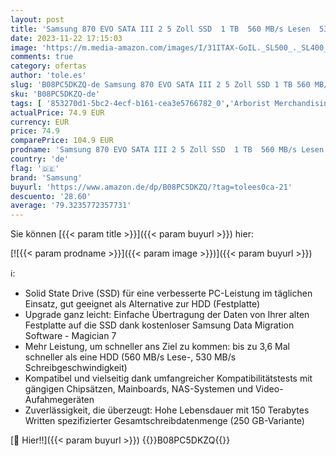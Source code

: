 ```yaml
---
layout: post
title: 'Samsung 870 EVO SATA III 2 5 Zoll SSD  1 TB  560 MB/s Lesen  530 MB/s Schreiben  Interne SSD  Festplatte für schnelle Datenübertragung  MZ-77E1T0B/EU'
date: 2023-11-22 17:15:03
image: 'https://m.media-amazon.com/images/I/31ITAX-GoIL._SL500_._SL400_.jpg'
comments: true
category: ofertas
author: 'tole.es'
slug: 'B08PC5DKZQ-de Samsung 870 EVO SATA III 2 5 Zoll SSD 1 TB 560 MB/s Lesen...'
sku: 'B08PC5DKZQ-de'
tags: [ '853270d1-5bc2-4ecf-b161-cea3e5766782_0','Arborist Merchandising Root','Computer & Zubehör','Custom Stores','Datenspeicher','Interne SSD','Interne Solid State Drives','Interner Speicher','Komponenten','PC gaming components','PC-Gaming','SSD gaming','Samsung Q3 Promo Pack','Samsung Speicherprodukte','Self Service','Special Features Stores','a4cbee59-f823-40fe-831a-7de64f655f6f_0','a4cbee59-f823-40fe-831a-7de64f655f6f_1101','a4cbee59-f823-40fe-831a-7de64f655f6f_1301','a4cbee59-f823-40fe-831a-7de64f655f6f_7301','a4cbee59-f823-40fe-831a-7de64f655f6f_9701','samsung','🇩🇪', ]
actualPrice: 74.9 EUR
currency: EUR
price: 74.9
comparePrice: 104.9 EUR
prodname: 'Samsung 870 EVO SATA III 2 5 Zoll SSD  1 TB  560 MB/s Lesen  530 MB/s Schreiben  Interne SSD  Festplatte für schnelle Datenübertragung  MZ-77E1T0B/EU'
country: 'de'
flag: '🇩🇪'
brand: 'Samsung'
buyurl: 'https://www.amazon.de/dp/B08PC5DKZQ/?tag=tolees0ca-21'
descuento: '28.60'
average: '79.3235772357731'
---
```


Sie können [{{< param title >}}]({{< param buyurl >}}) hier:

[![{{< param prodname >}}]({{< param image >}})]({{< param buyurl >}})

ℹ️:

- Solid State Drive (SSD) für eine verbesserte PC-Leistung im täglichen Einsatz, gut geeignet als Alternative zur HDD (Festplatte)
- Upgrade ganz leicht: Einfache Übertragung der Daten von Ihrer alten Festplatte auf die SSD dank kostenloser Samsung Data Migration Software - Magician 7
- Mehr Leistung, um schneller ans Ziel zu kommen: bis zu 3,6 Mal schneller als eine HDD (560 MB/s Lese-, 530 MB/s Schreibgeschwindigkeit)
- Kompatibel und vielseitig dank umfangreicher Kompatibilitätstests mit gängigen Chipsätzen, Mainboards, NAS-Systemen und Video-Aufahmegeräten
- Zuverlässigkeit, die überzeugt: Hohe Lebensdauer mit 150 Terabytes Written spezifizierter Gesamtschreibdatenmenge (250 GB-Variante)

[🛒 Hier!!]({{< param buyurl >}})
{{<world>}}B08PC5DKZQ{{</world>}}
